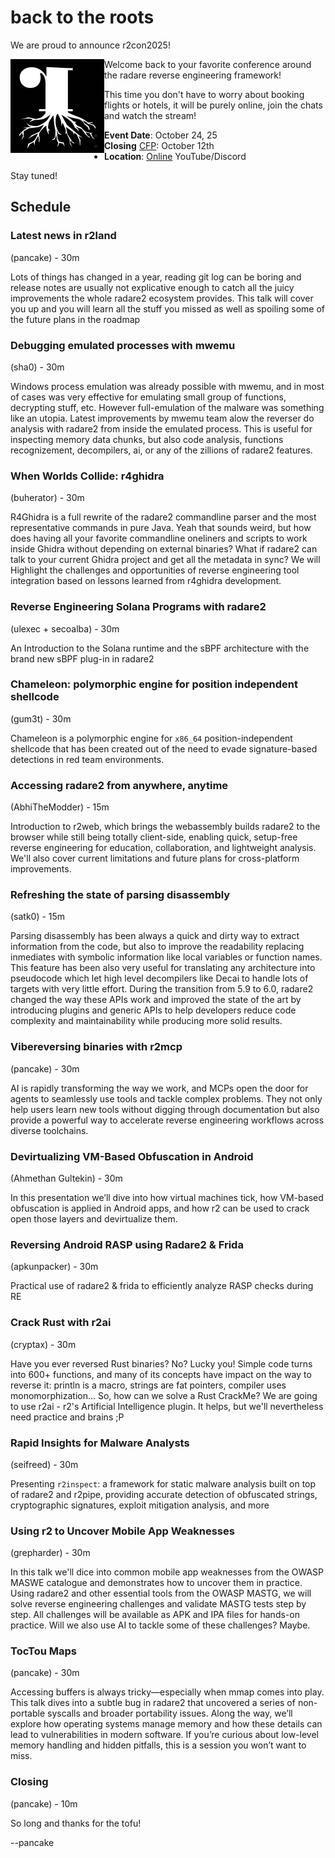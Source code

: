 # back to the roots

<div class="container">

We are proud to announce r2con2025!

<img src="r2roots.jpg" width="150" style="float:left">

Welcome back to your favorite conference around the radare reverse engineering framework!

This time you don't have to worry about booking flights or hotels, it will be purely online, join the chats and watch the stream!

* **Event Date**: October 24, 25
* **Closing** [CFP](mailto:r2con@radare.org): October 12th
* **Location**: [Online](/discord) YouTube/Discord

Stay tuned!

## Schedule

### Latest news in r2land

(pancake) - 30m

Lots of things has changed in a year, reading git log can be boring and release notes are usually not explicative enough to catch all the juicy improvements the whole radare2 ecosystem provides. This talk will cover you up and you will learn all the stuff you missed as well as spoiling some of the future plans in the roadmap

### Debugging emulated processes with mwemu

(sha0) - 30m

Windows process emulation was already possible with mwemu, and in most of cases was very effective for emulating small group of functions, decrypting stuff, etc. However full-emulation of the malware was something like an utopia. Latest improvements by mwemu team alow the reverser do analysis with radare2 from inside the emulated process. This is useful for inspecting memory data chunks, but also code analysis, functions recognizement, decompilers, ai, or any of the zillions of radare2 features.

### When Worlds Collide: r4ghidra

(buherator) - 30m

R4Ghidra is a full rewrite of the radare2 commandline parser and the most representative commands in pure Java. Yeah that sounds weird, but how does having all your favorite commandline oneliners and scripts to work inside Ghidra without depending on external binaries? What if radare2 can talk to your current Ghidra project and get all the metadata in sync? We will Highlight the challenges and opportunities of reverse engineering tool integration based on lessons learned from r4ghidra development.

### Reverse Engineering Solana Programs with radare2

(ulexec + secoalba) - 30m

An Introduction to the Solana runtime and the sBPF architecture with the brand new sBPF plug-in in radare2

### Chameleon: polymorphic engine for position independent shellcode

(gum3t) - 30m

Chameleon is a polymorphic engine for `x86_64` position-independent shellcode that has been created out of the need to evade signature-based detections in red team environments.

### Accessing radare2 from anywhere, anytime

(AbhiTheModder) - 15m

Introduction to r2web, which brings the webassembly builds radare2 to the browser while still being totally client-side, enabling quick, setup-free reverse engineering for education, collaboration, and lightweight analysis. We'll also cover current limitations and future plans for cross-platform improvements.

### Refreshing the state of parsing disassembly

(satk0) - 15m

Parsing disassembly has been always a quick and dirty way to extract information from the code, but also to improve the readability replacing inmediates with symbolic information like local variables or function names. This feature has been also very useful for translating any architecture into pseudocode which let high level decompilers like Decai to handle lots of targets with very little effort. During the transition from 5.9 to 6.0, radare2 changed the way these APIs work and improved the state of the art by introducing plugins and generic APIs to help developers reduce code complexity and maintainability while producing more solid results.

### Vibereversing binaries with r2mcp

(pancake) - 30m

AI is rapidly transforming the way we work, and MCPs open the door for agents to seamlessly use tools and tackle complex problems. They not only help users learn new tools without digging through documentation but also provide a powerful way to accelerate reverse engineering workflows across diverse toolchains.

### Devirtualizing VM-Based Obfuscation in Android

(Ahmethan Gultekin) - 30m

In this presentation we’ll dive into how virtual machines tick, how VM-based obfuscation is applied in Android apps, and how r2 can be used to crack open those layers and devirtualize them.

### Reversing Android RASP using Radare2 & Frida

(apkunpacker) - 30m

Practical use of radare2 & frida to efficiently analyze RASP checks during RE

### Crack Rust with r2ai

(cryptax) - 30m

Have you ever reversed Rust binaries? No? Lucky you! Simple code turns into 600+ functions, and many of its concepts have impact on the way to reverse it: println is a macro, strings are fat pointers, compiler uses monomorphization... So, how can we solve a Rust CrackMe? We are going to use r2ai - r2's Artificial Intelligence plugin. It helps, but we'll nevertheless need practice and brains ;P

### Rapid Insights for Malware Analysts

(seifreed) - 30m

Presenting `r2inspect`: a framework for static malware analysis built on top of radare2 and r2pipe, providing accurate detection of obfuscated strings, cryptographic signatures, exploit mitigation analysis, and more

### Using r2 to Uncover Mobile App Weaknesses

(grepharder) - 30m

In this talk we'll dice into common mobile app weaknesses from the OWASP MASWE catalogue and demonstrates how to uncover them in practice. Using radare2 and other essential tools from the OWASP MASTG, we will solve reverse engineering challenges and validate MASTG tests step by step. All challenges will be available as APK and IPA files for hands-on practice. Will we also use AI to tackle some of these challenges? Maybe.

### TocTou Maps

(pancake) - 30m

Accessing buffers is always tricky—especially when mmap comes into play. This talk dives into a subtle bug in radare2 that uncovered a series of non-portable syscalls and broader portability issues. Along the way, we’ll explore how operating systems manage memory and how these details can lead to vulnerabilities in modern software. If you’re curious about low-level memory handling and hidden pitfalls, this is a session you won’t want to miss.

### Closing

(pancake) - 10m

So long and thanks for the tofu!

--pancake
</div>
